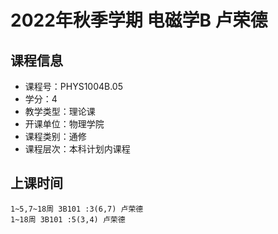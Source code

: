 # 2022年秋季学期 电磁学B 卢荣德






## 课程信息

- 课程号：PHYS1004B.05
- 学分：4
- 教学类型：理论课
- 开课单位：物理学院
- 课程类别：通修
- 课程层次：本科计划内课程

## 上课时间

```
1~5,7~18周 3B101 :3(6,7) 卢荣德
1~18周 3B101 :5(3,4) 卢荣德
```

